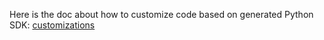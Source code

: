 Here is the doc about how to customize code based on generated Python SDK: [customizations](https://github.com/Azure/autorest.python/blob/main/docs/customizations.md)
